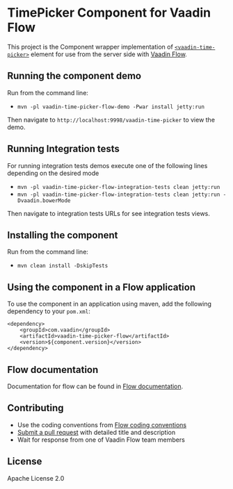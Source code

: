 # TimePicker Component for Vaadin Flow

This project is the Component wrapper implementation of [`<vaadin-time-picker>`](https://github.com/vaadin/vaadin-time-picker) element
for use from the server side with [Vaadin Flow](https://github.com/vaadin/flow).

## Running the component demo
Run from the command line:
- `mvn -pl vaadin-time-picker-flow-demo -Pwar install jetty:run`

Then navigate to `http://localhost:9998/vaadin-time-picker` to view the demo.

## Running Integration tests

For running integration tests demos execute one of the following lines depending on the desired mode
- `mvn -pl vaadin-time-picker-flow-integration-tests clean jetty:run`
- `mvn -pl vaadin-time-picker-flow-integration-tests clean jetty:run -Dvaadin.bowerMode`

Then navigate to integration tests URLs for see integration tests views.

## Installing the component
Run from the command line:
- `mvn clean install -DskipTests`

## Using the component in a Flow application
To use the component in an application using maven,
add the following dependency to your `pom.xml`:
```
<dependency>
    <groupId>com.vaadin</groupId>
    <artifactId>vaadin-time-picker-flow</artifactId>
    <version>${component.version}</version>
</dependency>
```

## Flow documentation
Documentation for flow can be found in [Flow documentation](https://github.com/vaadin/flow-and-components-documentation/blob/master/Overview.asciidoc).

## Contributing
- Use the coding conventions from [Flow coding conventions](https://github.com/vaadin/flow/tree/master/eclipse)
- [Submit a pull request](https://www.digitalocean.com/community/tutorials/how-to-create-a-pull-request-on-github) with detailed title and description
- Wait for response from one of Vaadin Flow team members

## License
Apache License 2.0
